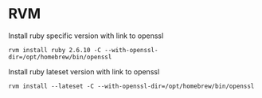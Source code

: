 # RVM

Install ruby specific version with link to openssl

```
rvm install ruby 2.6.10 -C --with-openssl-dir=/opt/homebrew/bin/openssl
```

Install ruby lateset version with link to openssl
```
rvm install --lateset -C --with-openssl-dir=/opt/homebrew/bin/openssl
```
